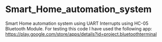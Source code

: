 # Smart_Home_automation_system
Smart Home automation system using UART Interrupts using HC-05 Bluetooth Module. For testing this code I have used the following app: https://play.google.com/store/apps/details?id=project.bluetoothterminal
